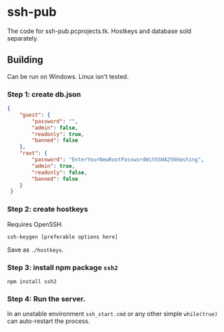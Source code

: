 # ssh-pub
The code for ssh-pub.pcprojects.tk. Hostkeys and database sold separately.

## Building
Can be run on Windows. Linux isn't tested.

### Step 1: create db.json

```json
{
	"guest": {
		"password": "",
		"admin": false,
		"readonly": true,
		"banned": false
	},
	"root": {
		"password": "EnterYourNewRootPasswordWithSHA256Hashing",
		"admin": true,
		"readonly": false,
		"banned": false
	}
 }
```

### Step 2: create hostkeys

Requires OpenSSH.

`ssh-keygen [preferable options here]`

Save as `./hostkeys`.

### Step 3: install npm package `ssh2`

`npm install ssh2`

### Step 4: Run the server.

In an unstable environment `ssh_start.cmd` or any other simple `while(true)` can auto-restart the process.
